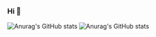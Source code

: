 ### Hi 👋
![Anurag's GitHub stats](https://github-readme-stats.vercel.app/api?username=Linxin1126&hide=contribs,prs)
![Anurag's GitHub stats](https://github-readme-stats.vercel.app/api?username=Linxin1126&show_icons=true)

<!--
**linxin1126/linxin1126** is a ✨ _special_ ✨ repository because its `README.md` (this file) appears on your GitHub profile.

Here are some ideas to get you started:

- 🔭 I’m currently working on ...
- 🌱 I’m currently learning ...
- 👯 I’m looking to collaborate on ...
- 🤔 I’m looking for help with ...
- 💬 Ask me about ...
- 📫 How to reach me: ...
- 😄 Pronouns: ...
- ⚡ Fun fact: ...
-->
